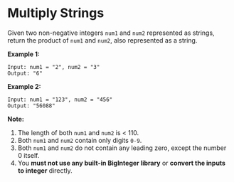# Multiply Strings

Given two non-negative integers `num1` and `num2` represented as strings, return the product of `num1` and `num2`, also represented as a string.

__Example 1:__

```pseudo
Input: num1 = "2", num2 = "3"
Output: "6"
```

__Example 2:__

```pseudo
Input: num1 = "123", num2 = "456"
Output: "56088"
```

__Note:__

1. The length of both `num1` and `num2` is < 110.
2. Both `num1` and `num2` contain only digits `0-9`.
3. Both `num1` and `num2` do not contain any leading zero, except the number 0 itself.
4. You __must not use any built-in BigInteger library__ or __convert the inputs to integer__ directly.